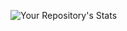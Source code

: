 ![Your Repository's Stats](https://github-readme-stats.vercel.app/api?username=tdgog&show_icons=true)
